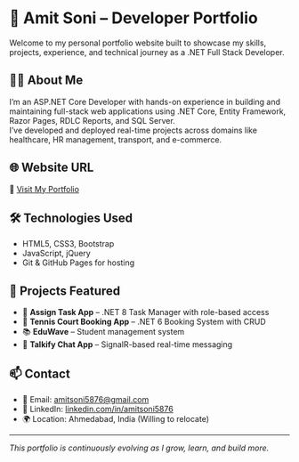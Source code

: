 # 💼 Amit Soni – Developer Portfolio

Welcome to my personal portfolio website built to showcase my skills, projects, experience, and technical journey as a .NET Full Stack Developer.

## 🧑‍💻 About Me

I’m an ASP.NET Core Developer with hands-on experience in building and maintaining full-stack web applications using .NET Core, Entity Framework, Razor Pages, RDLC Reports, and SQL Server.  
I’ve developed and deployed real-time projects across domains like healthcare, HR management, transport, and e-commerce.

## 🌐 Website URL

🔗 [Visit My Portfolio](https://amitsoni05.github.io/amitportfolio/)

## 🛠️ Technologies Used

- HTML5, CSS3, Bootstrap
- JavaScript, jQuery
- Git & GitHub Pages for hosting

## 📁 Projects Featured

- 🎯 **Assign Task App** – .NET 8 Task Manager with role-based access  
- 🎾 **Tennis Court Booking App** – .NET 6 Booking System with CRUD  
- 📚 **EduWave** – Student management system  
- 💬 **Talkify Chat App** – SignalR-based real-time messaging

## 📫 Contact

- 📧 Email: amitsoni5876@gmail.com  
- 🔗 LinkedIn: [linkedin.com/in/amitsoni5876](https://linkedin.com/in/amitsoni5876)  
- 🌍 Location: Ahmedabad, India (Willing to relocate)

---

_This portfolio is continuously evolving as I grow, learn, and build more._

